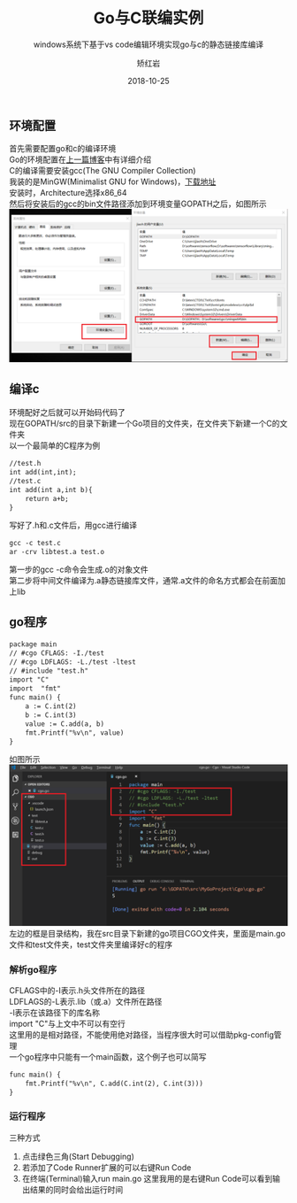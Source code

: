 ﻿---
layout:     post
title:      Go与C联编实例
subtitle:   windows系统下基于vs code编辑环境实现go与c的静态链接库编译
date:       2018-10-25
author:     矫红岩
header-img: img/go-bg.png
catalog: true
tags:
    - Go
    - VS
    - C
---

## 环境配置
首先需要配置go和c的编译环境<br />
Go的环境配置在[上一篇博客](https://hongyanjiao.github.io/2018/10/24/vscode%E9%85%8D%E7%BD%AEgo%E7%BC%96%E8%AF%91%E7%8E%AF%E5%A2%83/)中有详细介绍<br />
C的编译需要安装gcc(The GNU Compiler Collection)<br />
我装的是MinGW(Minimalist GNU for Windows)，[下载地址](https://sourceforge.net/projects/mingw-w64/)<br />
安装时，Architecture选择x86_64<br />
然后将安装后的gcc的bin文件路径添加到环境变量GOPATH之后，如图所示<br />
![image](https://github.com/HongyanJiao/HongyanJiao.github.io/blob/master/img/go-env.png?raw=true)
## 编译c
环境配好之后就可以开始码代码了<br />
现在GOPATH/src的目录下新建一个Go项目的文件夹，在文件夹下新建一个C的文件夹<br />
以一个最简单的C程序为例

```
//test.h
int add(int,int);
//test.c
int add(int a,int b){
	return a+b;
}
```
写好了.h和.c文件后，用gcc进行编译

```
gcc -c test.c
ar -crv libtest.a test.o
```
第一步的gcc -c命令会生成.o的对象文件<br />
第二步将中间文件编译为.a静态链接库文件，通常.a文件的命名方式都会在前面加上lib<br />
## go程序

```
package main
// #cgo CFLAGS: -I./test
// #cgo LDFLAGS: -L./test -ltest
// #include "test.h"
import "C"
import 	"fmt"
func main() {
	a := C.int(2)
	b := C.int(3)
	value := C.add(a, b)
	fmt.Printf("%v\n", value)
}
```
如图所示
![image](https://github.com/HongyanJiao/HongyanJiao.github.io/blob/master/img/go-c.png?raw=true)<br />
左边的框是目录结构，我在src目录下新建的go项目CGO文件夹，里面是main.go文件和test文件夹，test文件夹里编译好c的程序<br />
### 解析go程序
CFLAGS中的-I表示.h头文件所在的路径<br />
LDFLAGS的-L表示.lib（或.a）文件所在路径<br />
-l表示在该路径下的库名称<br />
import "C"与上文中不可以有空行<br />
这里用的是相对路径，不能使用绝对路径，当程序很大时可以借助pkg-config管理<br />
一个go程序中只能有一个main函数，这个例子也可以简写

```
func main() {
	fmt.Printf("%v\n", C.add(C.int(2), C.int(3)))
}

```
### 运行程序
三种方式
1. 点击绿色三角(Start Debugging)
2. 若添加了Code Runner扩展的可以右键Run Code
3. 在终端(Terminal)输入run main.go
这里我用的是右键Run Code可以看到输出结果的同时会给出运行时间

